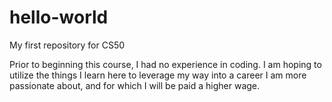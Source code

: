 # hello-world
My first repository for CS50

Prior to beginning this course, I had no experience in coding.  I am hoping to utilize the things I learn here to leverage my way into a career I am more passionate about, and for which I will be paid a higher wage.
